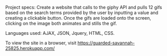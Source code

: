 Project specs: Create a website that calls to the giphy API and pulls 12 gifs based on the search terms provided by the user by inputting a value and creating a clickable button. Once the gifs are loaded onto the screen, clicking on the image both animates and stills the gif. 

Languages used: AJAX, JSON, Jquery, HTML, CSS. 

To view the site in a browser, visit https://guarded-savannah-25825.herokuapp.com/
